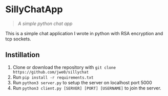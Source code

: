 # SillyChatApp
> *A simple python chat app*

This is a simple chat application I wrote in python with RSA encryption and tcp sockets.

## Instillation
1. Clone or download the repository with `git clone https://github.com/jwe0/sillychat`
2. Run `pip install -r requirements.txt`
3. Run `python3 server.py` to setup the server on localhost port 5000
4. Run `python3 client.py [SERVER] [PORT] [USERNAME]` to join the server.
